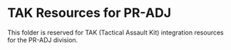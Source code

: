 # TAK Resources for PR-ADJ

This folder is reserved for TAK (Tactical Assault Kit) integration resources for the PR-ADJ division.
